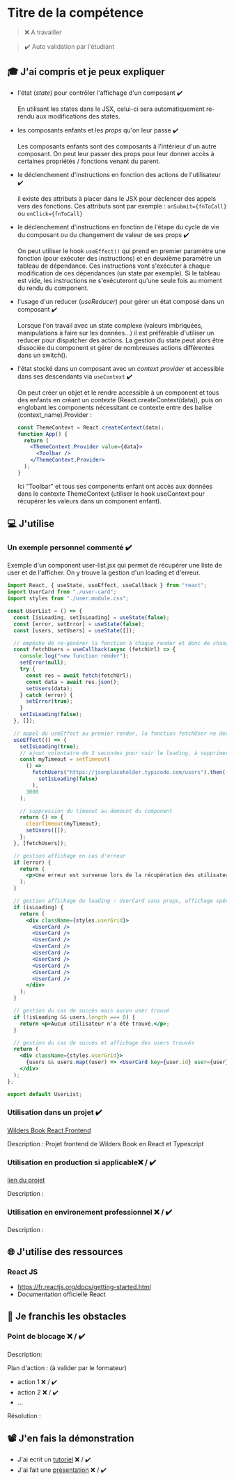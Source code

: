 # Titre de la compétence

> ❌ A travailler

> ✔️ Auto validation par l'étudiant

## 🎓 J'ai compris et je peux expliquer

- l'état (_state_) pour contrôler l'affichage d'un composant ✔️

  En utilisant les states dans le JSX, celui-ci sera automatiquement re-rendu aux modifications des states.

- les composants enfants et les _props_ qu'on leur passe ✔️

  Les composants enfants sont des composants à l'intérieur d'un autre composant. On peut leur passer des props pour leur donner accès à certaines propriétés / fonctions venant du parent.

- le déclenchement d'instructions en fonction des actions de l'utilisateur ✔️

  il existe des attributs à placer dans le JSX pour déclencer des appels vers des fonctions. Ces attributs sont par exemple : `onSubmit={fnToCall}` ou `onClick={fnToCall}`

- le déclenchement d'instructions en fonction de l'étape du cycle de vie du composant ou du changement de valeur de ses props ✔️

  On peut utiliser le hook `useEffect()` qui prend en premier paramètre une fonction (pour exécuter des instructions) et en deuxième paramètre un tableau de dépendance. Ces instructions vont s'exécuter à chaque modification de ces dépendances (un state par exemple). Si le tableau est vide, les instructions ne s'exécuteront qu'une seule fois au moment du rendu du component.

- l'usage d'un reducer (_useReducer_) pour gérer un état composé dans un composant ✔️

  Lorsque l'on travail avec un state complexe (valeurs imbriquées, manipulations à faire sur les données...) il est préférable d'utiliser un reducer pour dispatcher des actions. La gestion du state peut alors être dissociée du component et gérer de nombreuses actions différentes dans un switch().

- l'état stocké dans un composant avec un _context provider_ et accessible dans ses descendants via `useContext` ✔️

  On peut créer un objet et le rendre accessible à un component et tous des enfants en créant un contexte (React.createContext(data)), puis on englobant les components nécessitant ce contexte entre des balise (context_name).Provider :

  ```jsx
  const ThemeContext = React.createContext(data);
  function App() {
    return (
      <ThemeContext.Provider value={data}>
        <Toolbar />
      </ThemeContext.Provider>
    );
  }
  ```

  Ici "Toolbar" et tous ses components enfant ont accès aux données dans le contexte ThemeContext (utiliser le hook useContext pour récupérer les valeurs dans un component enfant).

## 💻 J'utilise

### Un exemple personnel commenté ✔️

Exemple d'un component user-list.jsx qui permet de récupérer une liste de user et de l'afficher. On y trouve la gestion d'un loading et d'erreur.

```jsx
import React, { useState, useEffect, useCallback } from "react";
import UserCard from "./user-card";
import styles from "./user.module.css";

const UserList = () => {
  const [isLoading, setIsLoading] = useState(false);
  const [error, setError] = useState(false);
  const [users, setUsers] = useState([]);

  // empêche de re-générer la fonction à chaque render et donc de changer la référence à fetchUsers, ce qui relancerait le useEffect
  const fetchUsers = useCallback(async (fetchUrl) => {
    console.log("new function render");
    setError(null);
    try {
      const res = await fetch(fetchUrl);
      const data = await res.json();
      setUsers(data);
    } catch (error) {
      setError(true);
    }
    setIsLoading(false);
  }, []);

  // appel du useEffect au premier render, la fonction fetchUser ne devant pas changer
  useEffect(() => {
    setIsLoading(true);
    // ajout volontaire de 3 secondes pour voir le loading, à supprimer dans un cas réel
    const myTimeout = setTimeout(
      () =>
        fetchUsers("https://jsonplaceholder.typicode.com/users").then(() =>
          setIsLoading(false)
        ),
      3000
    );

    // suppression du timeout au demount du component
    return () => {
      clearTimeout(myTimeout);
      setUsers([]);
    };
  }, [fetchUsers]);

  // gestion affichage en cas d'erreur
  if (error) {
    return (
      <p>Une erreur est survenue lors de la récupération des utilisateurs...</p>
    );
  }

  // gestion affichage du loading : UserCard sans props, affichage spécial avec du CSS pour un état de chargement visuel dans ce component
  if (isLoading) {
    return (
      <div className={styles.userGrid}>
        <UserCard />
        <UserCard />
        <UserCard />
        <UserCard />
        <UserCard />
        <UserCard />
        <UserCard />
        <UserCard />
        <UserCard />
      </div>
    );
  }

  // gestion du cas de succès mais aucun user trouvé
  if (!isLoading && users.length === 0) {
    return <p>Aucun utilisateur n'a été trouvé.</p>;
  }

  // gestion du cas de succès et affichage des users trouvés
  return (
    <div className={styles.userGrid}>
      {users && users.map((user) => <UserCard key={user.id} user={user} />)}
    </div>
  );
};

export default UserList;
```

### Utilisation dans un projet ✔️

[Wilders Book React Frontend](https://github.com/witzkvn/20220921_wilders_book_react_ts)

Description : Projet frontend de Wilders Book en React et Typescript

### Utilisation en production si applicable❌ / ✔️

[lien du projet](...)

Description :

### Utilisation en environement professionnel ❌ / ✔️

Description :

## 🌐 J'utilise des ressources

### React JS

- https://fr.reactjs.org/docs/getting-started.html
- Documentation officielle React

## 🚧 Je franchis les obstacles

### Point de blocage ❌ / ✔️

Description:

Plan d'action : (à valider par le formateur)

- action 1 ❌ / ✔️
- action 2 ❌ / ✔️
- ...

Résolution :

## 📽️ J'en fais la démonstration

- J'ai ecrit un [tutoriel](...) ❌ / ✔️
- J'ai fait une [présentation](...) ❌ / ✔️
